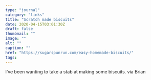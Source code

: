 ```yaml
---
type: "journal"
category: "links"
title: "Scratch made biscuits"
date: 2020-04-15T03:01:30Z
draft: false
thumbnail: ""
image: ""
alt: ""
caption: ""
href: "https://sugarspunrun.com/easy-homemade-biscuits/"
tags:
---
```


I’ve been wanting to take a stab at making some biscuits. via Brian

